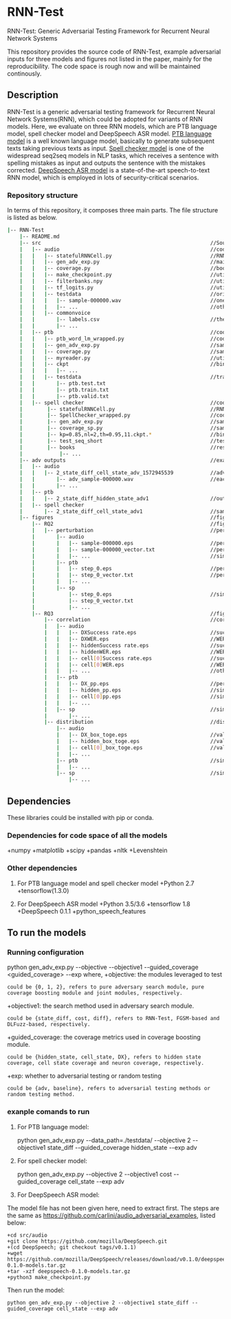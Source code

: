 # RNN-Test
RNN-Test: Generic Adversarial Testing Framework for Recurrent Neural Network Systems

This repository provides the source code of RNN-Test, example adversarial inputs for three models and figures not listed in the paper, mainly for the reproducibility. The code space is rough now and will be maintained continously.

## Description
RNN-Test is a generic adversarial testing framework for Recurrent Neural Network Systems(RNN), which could be adopted for variants of RNN models. Here, we evaluate on three RNN models, which are PTB language model, spell checker model and DeepSpeech ASR model. [PTB language model](https://github.com/nelken/tf) is a well known language model, basically to generate subsequent texts taking previous texts as input. [Spell checker model](https://github.com/Currie32/Spell-Checker/) is one of the widespread seq2seq models in NLP tasks, which receives a sentence with spelling mistakes as input and outputs the sentence with the mistakes corrected. [DeepSpeech ASR model](https://github.com/mozilla/DeepSpeech/) is a state-of-the-art speech-to-text RNN model, which is employed in lots of security-critical scenarios.

### Repository structure
In terms of this repository, it composes three main parts. The file structure is listed as below.

```bash
|-- RNN-Test
    |-- README.md 
    |-- src                                                       //Source code, including the model to test
    |   |-- audio                                                 //code for testing DeepSpeech ASR model
    |   |   |-- statefulRNNCell.py                                //RNN wrapper, to retrieve states
    |   |   |-- gen_adv_exp.py                                    //main procedure to generate adversarial inputs, able to output experiment data to .csv file
    |   |   |-- coverage.py                                       //boosting and computing the coverage metrics
    |   |   |-- make_checkpoint.py                                //utilities for the model
    |   |   |-- filterbanks.npy                                   //utilities for the model
    |   |   |-- tf_logits.py                                      //utilities for the model
    |   |   |-- testdata                                          //original test inputs, of .wav format
    |   |   |   |-- sample-000000.wav                             //one of the inputs
    |   |   |   |-- ...                                           //other inputs
    |   |   |-- commonvoice
    |   |       |-- labels.csv                                    //the predicted label 
    |   |       |-- ...
    |   |-- ptb                                                   //code for testing PTB language model
    |   |   |-- ptb_word_lm_wrapped.py                            //code of PTB language model, wrapped with RNN wrapper
    |   |   |-- gen_adv_exp.py                                    //same function as that of audio
    |   |   |-- coverage.py                                       //same function as that of audio
    |   |   |-- myreader.py                                       //utility to read data for the model
    |   |   |-- ckpt                                              //binary model to test
    |   |   |   |-- ... 
    |   |   |-- testdata                                          //training, valid, test data for the model
    |   |       |-- ptb.test.txt
    |   |       |-- ptb.train.txt
    |   |       |-- ptb.valid.txt
    |   |-- spell checker                                         //code for testing spell checker model
    |        |-- statefulRNNCell.py                               //RNN wrapper, to retrieve states
    |        |-- SpellChecker_wrapped.py                          //code of spell checker model, wrapped with RNN wrapper
    |        |-- gen_adv_exp.py                                   //same as above
    |        |-- coverage_sp.py                                   //same as above
    |        |-- kp=0.85,nl=2,th=0.95,11.ckpt.*                   //binary model to test
    |        |-- test_seq_short                                   //test inputs, with labels
    |        |-- books                                            //resources for training the model
    |            |-- ...
    |-- adv outputs                                               //example experimental outputs, including adversarial inputs 
    |   |-- audio
    |   |   |-- 2_state_diff_cell_state_adv_1572945539            //adversarial inputs of RNN-Test w. CS_C
    |   |       |-- adv_sample-000000.wav                         //each adversarial input
    |   |       |-- ...
    |   |-- ptb
    |   |   |-- 2_state_diff_hidden_state_adv1                    //output of its gen_adv_exp.py, including the adversarial inputs obtained
    |   |-- spell checker
    |       |-- 2_state_diff_cell_state_adv1                      //same as above
    |-- figures                                                   //figures not listed in the paper
        |-- RQ2                                                   //figures for RQ2 in the paper
        |   |-- perturbation                                      //perturbation vectors and the figures
        |       |-- audio                                         
        |       |   |-- sample-000000.eps                         //perturbation figure of sample-000000 input
        |       |   |-- sample-000000_vector.txt                  //perturbation vector of sample-000000 input before TSNE transformation
        |       |   |-- ...                                       //similar figures and vectors of other inputs
        |       |-- ptb                                           
        |       |   |-- step_0.eps                                //perturbation figure of input of step 0
        |       |   |-- step_0_vector.txt                         //perturbation vector of input of step 0 before TSNE transformation
        |       |   |-- ... 
        |       |-- sp                                            
        |           |-- step_0.eps                                //similar as above
        |           |-- step_0_vector.txt                         
        |           |-- ...
        |-- RQ3                                                   //figures for RQ3 in the paper
            |-- correlation                                       //correlation between model performance metrics and coverage value
            |   |-- audio                                         
            |   |   |-- DXSuccess rate.eps                        //success rate w.r.t value of neuron coverage
            |   |   |-- DXWER.eps                                 //WER w.r.t value of neuron coverage
            |   |   |-- hiddenSuccess rate.eps                    //success rate w.r.t value of hidden state coverage
            |   |   |-- hiddenWER.eps                             //WER w.r.t value of hidden state coverage
            |   |   |-- cell[0]Success rate.eps                   //success rate w.r.t value of cell state coverage on section 1
            |   |   |-- cell[0]WER.eps                            //WER w.r.t value of cell state coverage on section 1
            |   |   |-- ...                                       //other performance metrcs w.r.t cell state coverage on other sections
            |   |-- ptb                                           
            |   |   |-- DX_pp.eps                                 //perplexity w.r.t value of neuron coverage
            |   |   |-- hidden_pp.eps                             //similar as above
            |   |   |-- cell[0]pp.eps                             //similar as above
            |   |   |-- ...
            |   |-- sp                                            //similar as above
            |       |-- ...                                       
            |-- distribution                                      //distribution of value ranges of coverage metrics
                |-- audio                                         
                |   |-- DX_box_toge.eps                           //value range of neuron coverage
                |   |-- hidden_box_toge.eps                       //value range of hidden state coverage
                |   |-- cell[0]_box_toge.eps                      //value range of cell state coverage on section 1
                |   |-- ...                                       
                |-- ptb                                           //similar as above
                |   |-- ...
                |-- sp                                            //similar as above
                    |-- ...
```

## Dependencies
These libraries could be installed with pip or conda.
### Dependencies for code space of all the models
+numpy
+matplotlib
+scipy
+pandas
+nltk
+Levenshtein

### Other dependencies
1. For PTB language model and spell checker model
+Python 2.7
+tensorflow(1.3.0)

2. For DeepSpeech ASR model
+Python 3.5/3.6
+tensorflow 1.8
+DeepSpeech 0.1.1
+python_speech_features

## To run the models
### Running configuration
python gen_adv_exp.py  --objective <objective>
                       --objective1 <objective1>
                       --guided_coverage <guided_coverage>
                       --exp <exp>
where,
+objective: the modules leveraged to test

    could be {0, 1, 2}, refers to pure adversary search module, pure coverage boosting module and joint modules, respectively.

+objective1: the search method used in adversary search module.

    could be {state_diff, cost, diff}, refers to RNN-Test, FGSM-based and DLFuzz-based, respectively.

+guided_coverage: the coverage metrics used in coverage boosting module.
 
    could be {hidden_state, cell_state, DX}, refers to hidden state coverage, cell state coverage and neuron coverage, respectively.

+exp: whether to adversarial testing or random testing
 
    could be {adv, baseline}, refers to adversarial testing methods or random testing method.

### exanple comands to run
1. For PTB language model:

    python gen_adv_exp.py --data_path=./testdata/ --objective 2 --objective1 state_diff --guided_coverage hidden_state --exp adv

2. For spell checker model:

    python gen_adv_exp.py --objective 2 --objective1 cost --guided_coverage cell_state --exp adv

3. For DeepSpeech ASR model:

The model file has not been given here, need to extract first. The steps are the same as https://github.com/carlini/audio_adversarial_examples, listed below:

    +cd src/audio
    +git clone https://github.com/mozilla/DeepSpeech.git
    +(cd DeepSpeech; git checkout tags/v0.1.1)
    +wget https://github.com/mozilla/DeepSpeech/releases/download/v0.1.0/deepspeech-0.1.0-models.tar.gz
    +tar -xzf deepspeech-0.1.0-models.tar.gz
    +python3 make_checkpoint.py

Then run the model:

    python gen_adv_exp.py --objective 2 --objective1 state_diff --guided_coverage cell_state --exp adv

